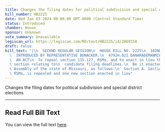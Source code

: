 ```yaml
---
title: Changes the filing dates for political subdivision and special district elections
bill_number: HB2225
date: Wed Jan 03 2024 00:00:00 GMT-0600 (Central Standard Time)
status: Introduced
chamber: House
sponsor: Unknown
vote_summary: Unavailable
legiscan_url: https://legiscan.com/MO/text/HB2225/id/2869158
draft: false
bill_text: "|\n  SECOND REGULAR SESSION\n  HOUSE BILL NO. 2225\n  102ND GENERAL ASSEMBLY\n\
  \  INTRODUCED BY REPRESENTATIVE BONACKER.\n  4792H.02I DANARADEMANMILLER,ChiefClerk\n\
  \  AN ACT\n  To repeal section 115.127, RSMo, and to enact in lieu thereof one new\
  \ section relating to\n  candidate filing deadlines.\n  Be it enacted by the General\
  \ Assembly of the state of Missouri, as follows:\n  Section A. Section 115.127,\
  \ RSMo, is repealed and one new section enacted in lieu"
---
```

Changes the filing dates for political subdivision and special district elections

---

## Read Full Bill Text

You can view the full text [here](https://legiscan.com/MO/text/HB2225/id/2869158).
